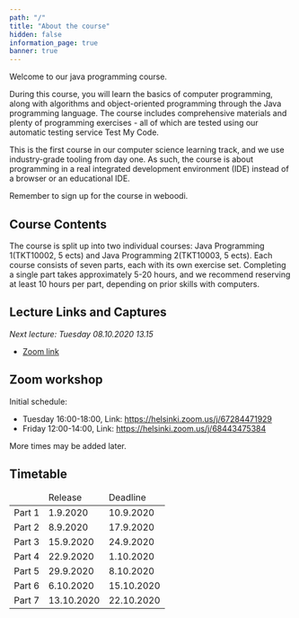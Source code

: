 ```yaml
---
path: "/"
title: "About the course"
hidden: false
information_page: true
banner: true
---
```


Welcome to our java programming course.

During this course, you will learn the basics of computer programming, along with algorithms and object-oriented programming through the Java programming language. The course includes comprehensive materials and plenty of programming exercises - all of which are tested using our automatic testing service Test My Code.

This is the first course in our computer science learning track, and we use industry-grade tooling from day one. As such, the course is about programming in a real integrated development environment (IDE) instead of a browser or an educational IDE.

Remember to sign up for the course in weboodi.

## Course Contents

The course is split up into two individual courses: Java Programming 1(TKT10002, 5 ects) and Java Programming 2(TKT10003, 5 ects). Each course consists of seven parts, each with its own exercise set. Completing a single part takes approximately 5-20 hours, and we recommend reserving at least 10 hours per part, depending on prior skills with computers.

## Lecture Links and Captures

*Next lecture: Tuesday 08.10.2020 13.15*
* [Zoom link](https://helsinki.zoom.us/j/67984444575?pwd=cHNHdHJ6TGFYRW5YVEZhUytkbEJTdz09)

## Zoom workshop

Initial schedule:

* Tuesday 16:00-18:00, Link: https://helsinki.zoom.us/j/67284471929
* Friday 12:00-14:00, Link: https://helsinki.zoom.us/j/68443475384

More times may be added later.

## Timetable

<table>
  <thead>
    <tr>
      <td></td>
      <td>Release</td>
      <td>Deadline</td>
    </tr>
  </th>
  <tbody>
    <tr>
      <td>Part 1</td>
      <td>1.9.2020</td>
      <td>10.9.2020</td>
    </tr>
    <tr>
      <td>Part 2</td>
      <td>8.9.2020</td>
      <td>17.9.2020</td>
    </tr>
    <tr>
      <td>Part 3</td>
      <td>15.9.2020</td>
      <td>24.9.2020</td>
    </tr>
    <tr>
      <td>Part 4</td>
      <td>22.9.2020</td>
      <td>1.10.2020</td>
    </tr>
    <tr>
      <td>Part 5</td>
      <td>29.9.2020</td>
      <td>8.10.2020</td>
    </tr>
    <tr>
      <td>Part 6</td>
      <td>6.10.2020</td>
      <td>15.10.2020</td>
    </tr>
    <tr>
      <td>Part 7</td>
      <td>13.10.2020</td>
      <td>22.10.2020</td>
    </tr>
  </tbody>
</table>
